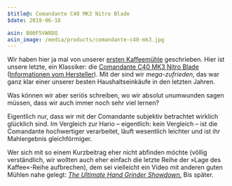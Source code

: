 ```yaml
---
$title@: Comandante C40 MK3 Nitro Blade
$date: 2019-06-18

asin: B00F5VW8DQ
asin_image: /media/products/comandante-c40-mk3.jpg
---
```


Wir haben hier ja mal von unserer [ersten Kaffeemühle]([url('/content/posts/20171002.md')]) geschrieben. Hier ist unsere letzte, ein Klassiker: die [Comandante C40 MK3 Nitro Blade](https://www.amazon.de/dp/B00F5VW8DQ/?tag=hhk-21) ([Informationen vom Hersteller](http://www.comandantegrinder.com/)). Mit der sind wir _mega-zufrieden_, das war ganz klar einer unserer besten Haushaltseinkäufe in den letzten Jahren.

Was können wir aber seriös schreiben, wo wir absolut unumwunden sagen müssen, dass wir auch immer noch sehr viel lernen?

Eigentlich nur, dass wir mit der Comandante subjektiv betrachtet wirklich glücklich sind. Im Vergleich zur Hario – eigentlich: kein Vergleich – ist die Comandante hochwertiger verarbeitet, läuft wesentlich leichter und ist ihr Mahlergebnis gleichförmiger.

Wer sich mit so einem Kurzbeitrag eher nicht abfinden möchte (völlig verständlich, wir wollten auch eher einfach die letzte Reihe der »Lage des Kaffee«-Reihe aufbrechen), dem sei vielleicht ein Video mit anderen guten Mühlen nahe gelegt: [_The Ultimate Hand Grinder Showdown._](https://www.youtube.com/watch?v=dn9OuRl1F3k) Bis später.